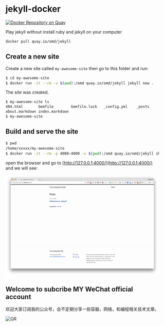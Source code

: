 # jekyll-docker

[![Docker Repository on Quay](https://quay.io/repository/omd/jekyll/status "Docker Repository on Quay")](https://quay.io/repository/omd/jekyll)


Play jekyll without install ruby and jekyll on your computer

```bash
docker pull quay.io/omd/jekyll
```

## Create a new site

Create a new site called `my-awesome-site` then go to this folder and run:

```bash
$ cd my-awesome-site
$ docker run -it --rm -v $(pwd):/omd quay.io/omd/jekyll jekyll new .
```

The site was created.

```
$ my-awesome-site ls
404.html       Gemfile        Gemfile.lock   _config.yml    _posts         about.markdown index.markdown
$ my-awesome-site
```

## Build and serve the site

```bash
$ pwd
/home/xxxxx/my-awesome-site
$ docker run -it --rm -p 4000:4000 -v $(pwd):/omd quay.io/omd/jekyll sh -c "bundle install;jekyll serve --host=0.0.0.0"
```

open the browser and go to [http://127.0.0.1:4000/](http://127.0.0.1:4000/) and we will see:

![image](demo.png)


## Welcome to subcribe MY WeChat official account

欢迎大家订阅我的公众号，会不定期分享一些容器，网络，和编程相关技术文章。

![QR](https://github.com/xiaopeng163/statistic/blob/master/QR/MY_WeChat_official_account.jpg)
